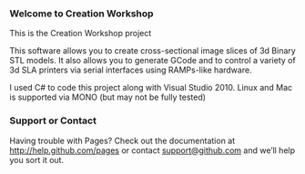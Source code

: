 ### Welcome to Creation Workshop
This is the Creation Workshop project

This software allows you to create cross-sectional image slices of 3d Binary STL models. 
It also allows you to generate GCode and to control a variety of 3d SLA printers via serial interfaces using RAMPs-like hardware.

I used C# to code this project along with Visual Studio 2010. Linux and Mac is supported via MONO (but may not be fully tested)

### Support or Contact
Having trouble with Pages? Check out the documentation at http://help.github.com/pages or contact support@github.com and we’ll help you sort it out.